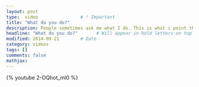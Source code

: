 ```yaml
---
layout: post
type:  video                # ! Important
title: "What do you do?"
description: People sometimes ask me what I do. This is what i point them to that explains it for them.
headline: "What do you do?"       # Will appear in bold letters on top of the post
modified: 2014-09-21        # Date
category: videos
tags: []
comments: false
mathjax:
---
```

{% youtube 2-OQhot_ml0 %}
